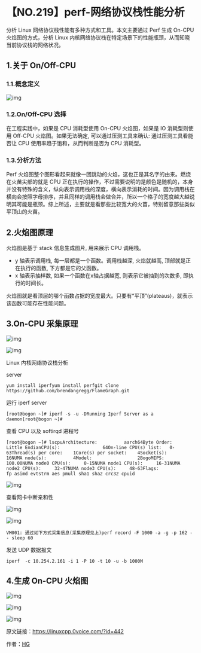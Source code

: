 # 【NO.219】perf-网络协议栈性能分析

分析 Linux 网络协议栈性能有多种方式和工具。本文主要通过 Perf 生成 On-CPU 火焰图的方式，分析 Linux 内核网络协议栈在特定场景下的性能瓶颈，从而知晓当前协议栈的网络状况。

## 1.关于 On/Off-CPU

### 1.1.概念定义

![img](https://pic4.zhimg.com/80/v2-140bbf8313007f59c92008d0cf6d87c3_720w.webp)

### 1.2.On/Off-CPU 选择

在工程实践中，如果是 CPU 消耗型使用 On-CPU 火焰图，如果是 IO 消耗型则使用 Off-CPU 火焰图。如果无法确定, 可以通过压测工具来确认: 通过压测工具看能否让 CPU 使用率趋于饱和，从而判断是否为 CPU 消耗型。

### 1.3.分析方法

Perf 火焰图整个图形看起来就像一团跳动的火焰，这也正是其名字的由来。燃烧在火苗尖部的就是 CPU 正在执行的操作，不过需要说明的是颜色是随机的，本身并没有特殊的含义，纵向表示调用栈的深度，横向表示消耗的时间。因为调用栈在横向会按照字母排序，并且同样的调用栈会做合并，所以一个格子的宽度越大越说明其可能是瓶颈。综上所述，主要就是看那些比较宽大的火苗，特别留意那些类似平顶山的火苗。

## 2.火焰图原理

火焰图是基于 stack 信息生成图片, 用来展示 CPU 调用栈。

- y 轴表示调用栈, 每一层都是一个函数。调用栈越深, 火焰就越高, 顶部就是正在执行的函数, 下方都是它的父函数。
- x 轴表示抽样数, 如果一个函数在x轴占据越宽, 则表示它被抽到的次数多, 即执行的时间长。

火焰图就是看顶层的哪个函数占据的宽度最大。只要有“平顶”(plateaus)，就表示该函数可能存在性能问题。

## 3.On-CPU 采集原理

![img](https://pic1.zhimg.com/80/v2-a682f2717063b9dc0ca22c4da9989d74_720w.webp)

![img](https://pic1.zhimg.com/80/v2-081e26d5bef572c4e585d05ca522990c_720w.webp)

Linux 内核网络协议栈分析

server

```
yum install iperfyum install perfgit clone https://github.com/brendangregg/FlameGraph.git
```

运行 iperf server

```
[root@bogon ~]# iperf -s -u -DRunning Iperf Server as a daemon[root@bogon ~]#
```

查看 CPU 以及 softirqd 进程号

```
[root@bogon ~]# lscpuArchitecture:          aarch64Byte Order:            Little EndianCPU(s):                64On-line CPU(s) list:   0-63Thread(s) per core:    1Core(s) per socket:    4Socket(s):             16NUMA node(s):          4Model:                 2BogoMIPS:              100.00NUMA node0 CPU(s):     0-15NUMA node1 CPU(s):     16-31NUMA node2 CPU(s):     32-47NUMA node3 CPU(s):     48-63Flags:                 fp asimd evtstrm aes pmull sha1 sha2 crc32 cpuid
```

![img](https://pic4.zhimg.com/80/v2-a4150c37c195fd209c70f582b0959d9b_720w.webp)

查看网卡中断亲和性

![img](https://pic2.zhimg.com/80/v2-12bd0c929fad16b85392da3063e4f001_720w.webp)

![img](https://pic2.zhimg.com/80/v2-a2d31aad24d547a15829d926cb6bbdcd_720w.webp)

```
VM001: 通过如下方式采集信息(采集原理见上)perf record -F 1000 -a -g -p 162 -- sleep 60
```

发送 UDP 数据报文

```
iperf  -c 10.254.2.161 -i 1 -P 10 -t 10 -u -b 1000M
```

## 4.生成 On-CPU 火焰图

![img](https://pic1.zhimg.com/80/v2-b088f3056d212b56812a3b60285b3a04_720w.webp)

![img](https://pic1.zhimg.com/80/v2-bddd0d6ad7f632560c3f4ae6dfc8ff48_720w.webp)

![img](https://pic1.zhimg.com/80/v2-503a3f2918d0b2e0474fc90de58b6558_720w.webp)

原文链接：https://linuxcpp.0voice.com/?id=442

作者：[HG ](https://linuxcpp.0voice.com/?auth=10)